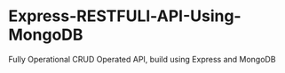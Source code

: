 # Express-RESTFULl-API-Using-MongoDB
 Fully Operational CRUD Operated API, build using Express and MongoDB
